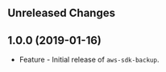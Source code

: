 Unreleased Changes
------------------

1.0.0 (2019-01-16)
------------------

* Feature - Initial release of `aws-sdk-backup`.

